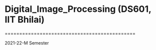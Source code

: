 # Digital_Image_Processing (DS601, IIT Bhilai)

=============================================

2021-22-M Semester
